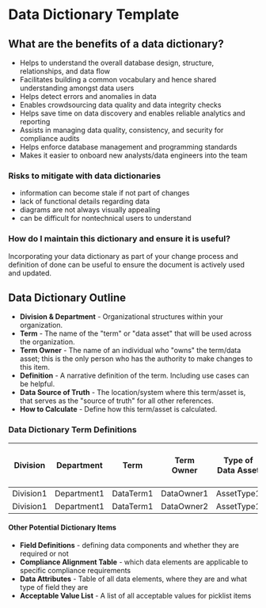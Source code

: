 # Data Dictionary Template

## What are the benefits of a data dictionary?

* Helps to understand the overall database design, structure, relationships, and data flow
* Facilitates building a common vocabulary and hence shared understanding amongst data users
* Helps detect errors and anomalies in data
* Enables crowdsourcing data quality and data integrity checks
* Helps save time on data discovery and enables reliable analytics and reporting
* Assists in managing data quality, consistency, and security for compliance audits
* Helps enforce database management and programming standards
* Makes it easier to onboard new analysts/data engineers into the team

### Risks to mitigate with data dictionaries

* information can become stale if not part of changes
* lack of functional details regarding data
* diagrams are not always visually appealing
* can be difficult for nontechnical users to understand

### How do I maintain this dictionary and ensure it is useful?

Incorporating your data dictionary as part of your change process and definition of done can be useful to ensure the document is actively used and updated.

## Data Dictionary Outline

* **Division & Department** - Organizational structures within your organization.
* **Term** - The name of the "term" or "data asset" that will be used across the organization.
* **Term Owner** - The name of an individual who "owns" the term/data asset; this is the only person who has the authority to make changes to this item.
* **Definition** - A narrative definition of the term. Including use cases can be helpful.
* **Data Source of Truth** - The location/system where this term/asset is, that serves as the "source of truth" for all other references.
* **How to Calculate** - Define how this term/asset is calculated.

### Data Dictionary Term Definitions

|  Division  |  Department  |  Term  |  Term Owner  |  Type of Data Asset  |  Definition  |  Data Security Classification  |  Data Source of Truth  |  How to Calculate  |
|  -----  |  --------  |  --------  |  --------  |  --------  |  ----------------  |  --------  |  --------  |  ----------------  |
|  Division1  |  Department1  |  DataTerm1  |  DataOwner1  |  AssetType1  |  Definition1  |  Protected  |  Truth1  |  Calculate1  |
|  Division1  |  Department1  |  DataTerm1  |  DataOwner2  |  AssetType1  |  Definition2  |  Confidential  |  Truth2  |  Calculate2  |

#### Other Potential Dictionary Items

* **Field Definitions** - defining data components and whether they are required or not
* **Compliance Alignment Table** - which data elements are applicable to specific compliance requirements
* **Data Attributes** - Table of all data elements, where they are and what type of field they are
* **Acceptable Value List** - A list of all acceptable values for picklist items

